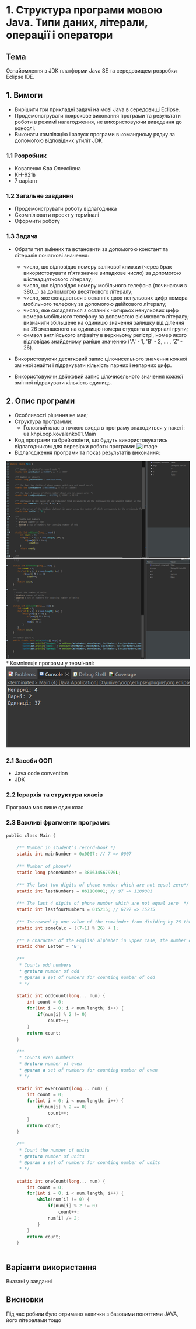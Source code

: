 # 1. Структура програми мовою Java. Типи даних, літерали, операції і оператори
## Тема
Ознайомлення з JDK платформи Java SE та середовищем розробки Eclipse IDE.
## 1. Вимоги
* Вирішити три прикладні задачі на мові Java в середовищі Eclipse.
* Продемонструвати покрокове виконання програми та результати роботи в режимі налагодження, не використовуючи виведення до консолі.
* Виконати компіляцію і запуск програми в командному рядку за допомогою відповідних утиліт JDK.
### 1.1 Розробник
* Коваленко Єва Олексіївна
* КН-921в
* 7 варіант
### 1.2 Загальне завдання
* Продемонструвати роботу відлагодника
* Скомпілювати проект у терміналі
* Оформити роботу
### 1.3 Задача
* Обрати тип змінних та встановити за допомогою констант та літералів початкові значення:

  * число, що відповідає номеру залікової книжки (через брак використовувати п'ятизначне випадкове число) за допомогою шістнадцяткового літералу;
  * число, що відповідає номеру мобільного телефона (починаючи з 380...) за допомогою десяткового літералу;
  * число, яке складається з останніх двох ненульових цифр номера мобільного телефону за допомогою двійкового літералу;
  * число, яке складається з останніх чотирьох ненульових цифр номера мобільного телефону за допомогою вісімкового літералу;
 визначити збільшене на одиницю значення залишку від ділення на 26 зменшеного на одиницю номера студента в журналі групи;
  * символ англійського алфавіту в верхньому регістрі, номер якого відповідає знайденому раніше значенню ('A' - 1, 'B' - 2, ... , 'Z' - 26).

* Використовуючи десятковий запис цілочисельного значення кожної змінної знайти і підрахувати кількість парних і непарних цифр.

* Використовуючи двійковий запис цілочисельного значення кожної змінної підрахувати кількість одиниць.

## 2. Опис програми

* Особливості рішення не має;
* Структура программи:
  * Головний клас з точкою входа в програму знаходиться у пакеті: ua.khpi.oop.kovalenko01.Main
* Код програми та брейкпоінти, що будуть використовуватись відлагодником для перевірки роботи програми:
![image](https://user-images.githubusercontent.com/90566260/201293624-e3fcea79-4e58-4821-b485-69d00e23eca6.png)
* Відлагодження програми та показ результатів виконання:
<img src="https://github.com/evakov5/JAVA-proj/blob/main/doc/kovalenko01/assets/second.png">
<img src="https://github.com/evakov5/JAVA-proj/blob/main/doc/kovalenko01/assets/first.png">
* Компіляція програми у терміналі:
<img src="https://github.com/evakov5/JAVA-proj/blob/main/doc/kovalenko01/assets/res.png">



### 2.1 Засоби ООП
* Java code convention
* JDK

### 2.2 Ієрархія та структура класів
Програма має лише один клас


### 2.3 Важливі фрагменти програми:
```c
public class Main {
	
	/** Number in student’s record-book */
	static int mainNumber = 0x0007; // 7 => 0007
	
	/** Number of phone*/
	static long phoneNumber = 380634567970L;
	
	/** The last two digits of phone number which are not equal zero*/ 
	static int lastNumbers = 0b1100001; // 97 => 1100001
	
	/** The last 4 digits of phone number which are not equal zero  */ 
	static int lastfourNumbers = 015215; // 6797 => 15215
	
	/** Increased by one value of the remainder from dividing by 26 the decreased by one student number in the group journal*/
	static int someCalc = ((7-1) % 26) + 1;
	
	/** a character of the English alphabet in upper case, the number of which corresponds to the previously found value*/
	static char Letter = 'B';
	
	/** 
	 * Counts odd numbers
	 * @return number of odd
	 * @param a set of numbers for counting number of odd
	 * */
	
	static int oddCount(long... num) {
		int count = 0;
		for(int i = 0; i < num.length; i++) {
			if(num[i] % 2 != 0)
				count++;
		}
		return count;
	}
	
	/** 
	 * Counts even numbers
	 * @return number of even
	 * @param a set of numbers for counting number of even
	 * */
	
	static int evenCount(long... num) {
		int count = 0;
		for(int i = 0; i < num.length; i++) {
			if(num[i] % 2 == 0)
				count++;
		}
		return count;
	}
	
	/** 
	 * Count the number of units
	 * @return number of units
	 * @param a set of numbers for counting number of units
	 * */
	
	static int oneCount(long... num) {
		int count = 0;
		for(int i = 0; i < num.length; i++) {
			while(num[i] != 0) {
				if(num[i] % 2 != 0)
					count++;
				num[i] /= 2;
			}
		}
		return count;
	}
	
```
## Варіанти використання
Вказані у завданні
## Висновки
Під час робили було отримано навички з базовими поняттями JAVA, його літералами тощо
 
